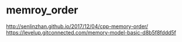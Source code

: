 # memroy_order

http://senlinzhan.github.io/2017/12/04/cpp-memory-order/
https://levelup.gitconnected.com/memory-model-basic-d8b5f8fddd5f
